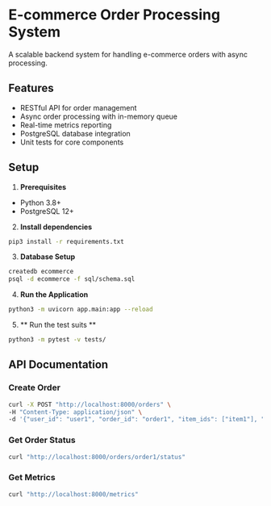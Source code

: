 # E-commerce Order Processing System

A scalable backend system for handling e-commerce orders with async processing.

## Features
- RESTful API for order management
- Async order processing with in-memory queue
- Real-time metrics reporting
- PostgreSQL database integration
- Unit tests for core components

## Setup

1. **Prerequisites**
  - Python 3.8+
  - PostgreSQL 12+

2. **Install dependencies**
  ```bash
  pip3 install -r requirements.txt
  ```

3. **Database Setup**
  ```bash
  createdb ecommerce
  psql -d ecommerce -f sql/schema.sql
  ```

4. **Run the Application**
  ```bash
  python3 -m uvicorn app.main:app --reload
  ```

5. ** Run the test suits **
  ```bash
  python3 -m pytest -v tests/
  ```

## API Documentation

### Create Order
  ```bash
  curl -X POST "http://localhost:8000/orders" \
  -H "Content-Type: application/json" \
  -d '{"user_id": "user1", "order_id": "order1", "item_ids": ["item1"], "total_amount": 50.0}'
  ```

### Get Order Status
  ```bash
  curl "http://localhost:8000/orders/order1/status"
  ```

### Get Metrics
  ```bash
  curl "http://localhost:8000/metrics"
  ```